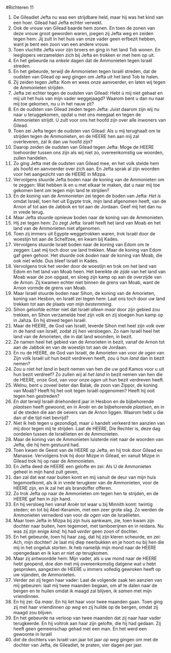 #Richteren 11
1. De Gileadiet Jefta nu was een strijdbare held, maar hij was het kind van een hoer. Gilead had Jefta echter verwekt.
2. Ook de vrouw van Gilead baarde hem zonen. En toen de zonen van deze vrouw groot geworden waren, joegen zij Jefta weg en zeiden tegen hem: Jij zult in het huis van onze vader geen erfbezit hebben, want je bent een zoon van een andere vrouw.
3. Toen vluchtte Jefta voor zijn broers en ging in het land Tob wonen. En leeglopers verzamelden zich bij Jefta en trokken er met hem op uit.
4. En het gebeurde na *enkele* dagen dat de Ammonieten tegen Israël streden.
5. En het gebeurde, terwijl de Ammonieten tegen Israël streden, dat de oudsten van Gilead *op weg* gingen om Jefta uit het land Tob te halen.
6. Zij zeiden tegen Jefta: Kom en wees onze aanvoerder, en laten wij tegen de Ammonieten strijden.
7. Jefta zei echter tegen de oudsten van Gilead: Hebt ú mij niet gehaat en mij uit het huis van mijn vader weggejaagd? Waarom bent u dan nu naar mij toe gekomen, nu u in het nauw zit?
8. En de oudsten van Gilead zeiden tegen Jefta: *Juist* daarom zijn wij nu naar u teruggekomen, opdat u met ons meegaat en tegen de Ammonieten strijdt. U zult voor ons het hoofd zijn over alle inwoners van Gilead.
9. Toen zei Jefta tegen de oudsten van Gilead: Als u mij terughaalt om te strijden tegen de Ammonieten, en de HEERE hen aan mij zal overleveren, zal ík dan uw hoofd zijn?
10. Daarop zeiden de oudsten van Gilead tegen Jefta: Moge de HEERE toehoorder tussen ons zijn als wij niet zo, overeenkomstig uw woorden, zullen handelen.
11. Zo ging Jefta met de oudsten van Gilead mee, en het volk stelde hem als hoofd en aanvoerder over zich aan. En Jefta sprak al zijn woorden voor het aangezicht van de HEERE in Mizpa.
12. Vervolgens stuurde Jefta boden naar de koning van de Ammonieten om te zeggen: Wat hebben ik en u met elkaar te maken, dat u naar mij toe gekomen bent om tegen mijn land te strijden?
13. En de koning van de Ammonieten zei tegen de boden van Jefta: *Het is* omdat Israël, toen het uit Egypte trok, mijn land afgenomen heeft, van de Arnon af tot aan de Jabbok en tot aan de Jordaan. Geef mij het dan nu in vrede terug.
14. Maar Jefta stuurde opnieuw boden naar de koning van de Ammonieten.
15. Hij zei tegen hem: Zo zegt Jefta: Israël heeft het land van Moab en het land van de Ammonieten niet afgenomen.
16. Toen zij immers uit Egypte weggetrokken waren, trok Israël door de woestijn tot aan de Schelfzee, en kwam bij Kades.
17. Vervolgens stuurde Israël boden naar de koning van Edom om te zeggen: Laat mij toch door uw land trekken. Maar de koning van Edom gaf geen gehoor. Het stuurde ook *boden* naar de koning van Moab, die ook niet wilde. Dus bleef Israël in Kades.
18. Vervolgens trok het verder door de woestijn en trok om het land van Edom en het land van Moab heen. Het bereikte *de zijde* van het land van Moab waar de zon opgaat, en sloeg zijn kamp op aan de overzijde van de Arnon. Zij kwamen echter niet binnen de grens van Moab, want de Arnon vormde de grens van Moab.
19. Maar Israël stuurde boden naar Sihon, de koning van de Amorieten, koning van Hesbon, en Israël zei tegen hem: Laat ons toch door uw land trekken tot aan de plaats *van* mijn *bestemming*.
20. Sihon geloofde echter niet dat Israël *alleen maar* door zijn gebied zou trekken, en Sihon verzamelde heel zijn volk en zij sloegen hun kamp op in Jahza. En hij streed tegen Israël.
21. Maar de HEERE, de God van Israël, leverde Sihon met heel zijn volk over in de hand van Israël, zodat zij hen versloegen. Zo nam Israël heel het land van de Amorieten, die in dat land woonden, in bezit.
22. Ze namen heel het gebied van de Amorieten in bezit, vanaf de Arnon tot aan de Jabbok en van de woestijn tot aan de Jordaan.
23. En nu de HEERE, de God van Israël, de Amorieten van voor *de ogen* van Zijn volk Israël uit hun bezit verdreven heeft, zou ú hun *land* dan in bezit nemen?
24. Zou u niet *het land* in bezit nemen van hen die uw god Kamos voor u uit hun bezit verdreef? Zo zullen wij al *het land* in bezit nemen van hen die de HEERE, onze God, van voor onze *ogen* uit hun bezit verdreven heeft.
25. Welnu, bent u zoveel beter dan Balak, de zoon van Zippor, de koning van Moab? Heeft hij het ooit tegen Israël opgenomen? Heeft hij ooit tegen hen gestreden?
26. *En dat* terwijl Israël driehonderd jaar in Hesbon en de bijbehorende *plaatsen* heeft gewoond, en in Aroër en de bijbehorende *plaatsen*, en in al de steden die aan de oevers van de Arnon liggen. Waarom hebt u die dan *al* die tijd niet bevrijd?
27. Niet ík heb tegen u gezondigd, maar ú handelt verkeerd ten aanzien van mij door tegen mij te strijden. Laat de HEERE, Die Rechter is, deze dag oordelen tussen de Israëlieten en de Ammonieten.
28. Maar de koning van de Ammonieten luisterde niet naar de woorden van Jefta, die hij hem gestuurd had.
29. Toen kwam de Geest van de HEERE op Jefta, en hij trok door Gilead en Manasse. Vervolgens trok hij door Mizpe in Gilead, en vanuit Mizpe in Gilead trok hij op naar de Ammonieten.
30. En Jefta deed de HEERE een gelofte en zei: Als U de Ammonieten geheel in mijn hand zult geven,
31. dan zal dat wat naar buiten komt en mij vanuit de deur van mijn huis tegemoetkomt, als ik in vrede terugkeer van de Ammonieten, voor de HEERE zijn, en ik zal het als brandoffer offeren.
32. Zo trok Jefta op naar de Ammonieten om tegen hen te strijden, en de HEERE gaf hen in zijn hand.
33. En hij versloeg hen vanaf Aroër tot waar u bij Minnith komt: twintig steden; en tot bij Abel-Keramim, met een zeer grote slag. Zo werden de Ammonieten vernederd van voor *de ogen van* de Israëlieten.
34. Maar toen Jefta in Mizpa bij zijn huis aankwam, zie, toen kwam zijn dochter naar buiten, hem tegemoet, met tamboerijnen en in reidans. Nu was zij zijn enige *kind*; hij had *verder* geen zoon of dochter.
35. En het gebeurde, toen hij haar zag, dat hij zijn kleren scheurde, en zei: Ach, mijn dochter! Je laat mij diep neerbukken en je hoort *nu* bij hen die mij in het ongeluk storten. Ik heb namelijk mijn mond naar de HEERE opengedaan en ik kan *er* niet *op* terugkomen.
36. Maar zij antwoordde hem: Mijn vader, als u uw mond naar de HEERE hebt geopend, doe *dan* met mij overeenkomstig datgene wat u hebt gesproken, aangezien de HEERE u immers volledig gewroken heeft op uw vijanden, de Ammonieten.
37. Verder zei zij tegen haar vader: Laat de volgende zaak ten aanzien van mij gebeuren: laat mij twee maanden begaan, om af te dalen naar de bergen en te huilen omdat ik maagd zal blijven, ik *samen* met mijn vriendinnen.
38. En hij zei: Ga *maar*. En hij liet haar voor twee maanden gaan. Toen ging zij met haar vriendinnen *op weg* en zij huilde op de bergen, omdat zij maagd zou blijven.
39. En het gebeurde na verloop van twee maanden dat zij naar haar vader terugkeerde. En hij voltrok aan haar zijn gelofte, die hij had gedaan. Zij heeft geen gemeenschap gehad met een man. En het werd een gewoonte in Israël
40. *dat* de dochters van Israël van jaar tot jaar *op weg* gingen om met de dochter van Jefta, de Gileadiet, te praten, vier dagen per jaar.
